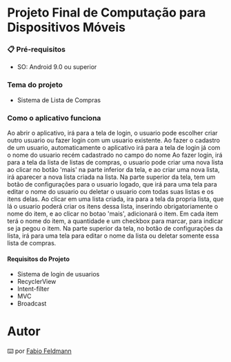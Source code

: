 # Projeto Final de Computação para Dispositivos Móveis

### 📋 Pré-requisitos
- SO: Android 9.0 ou superior

### Tema do projeto
- Sistema de Lista de Compras

### Como o aplicativo funciona
Ao abrir o aplicativo, irá para a tela de login, o usuario pode escolher
criar outro usuario ou fazer login com um usuario existente.
Ao fazer o cadastro de um usuario, automaticamente o aplicativo
irá para a tela de login já com o nome do usuario recém cadastrado no campo do nome
Ao fazer login, irá para a tela da lista de listas de compras, o usuario pode
criar uma nova lista ao clicar no botão 'mais' na parte inferior da tela,
e ao criar uma nova lista, irá aparecer a nova lista criada na lista.
Na parte superior da tela, tem um botão de configurações para o usuario logado, 
que irá para uma tela para editar o nome do usuario ou deletar o usuario 
com todas suas listas e os itens delas.
Ao clicar em uma lista criada, ira para a tela da propria lista, 
que lá o usuario poderá criar os itens dessa lista, inserindo obrigatoriamente o nome do item,
e ao clicar no botao 'mais', adicionará o item.
Em cada item terá o nome do item, a quantidade e um checkbox para marcar, para indicar se ja pegou o item.
Na parte superior da tela, no botão de configurações da lista,
irá para uma tela para editar o nome da lista ou deletar somente essa lista de compras.

#### Requisitos do Projeto
- Sistema de login de usuarios
- RecyclerView
- Intent-filter
- MVC
- Broadcast

# Autor
⌨️ por [Fabio Feldmann](https://github.com/FFeldmannR)
